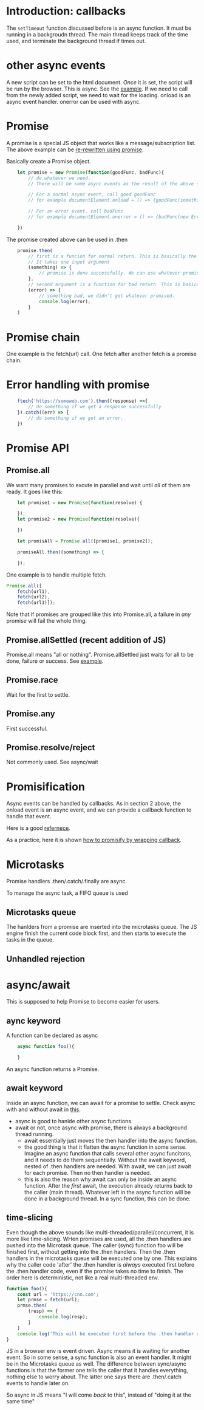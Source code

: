 # Introduction: callbacks
The `setTimeout` function discussed before is an async function. It must be running in a backgroudn thread. The main thread keeps track of the time used, and terminate the background thread if times out. 

# other async events
A new script can be set to the html document. _Once_ it is set, the script will be run by the browser. This is async. See the [example](./src/asyncSource.html). If we need to call from the newly added script, we need to wait for the loading. onload is an async event handler.
onerror can be used with async.

# Promise
A promise is a special JS object that works like a message/subscription list. 
The above example can be [re-rewritten using promise](./src/promise.html).

Basically create a Promise object.
```js
    let promise = new Promise(function(goodFunc, badFunc){
        // do whatever we need.
        // There will be some async events as the result of the above steps.

        // For a normal async event, call good goodFunc
        // for example documentElement.onload = () => {goodFunc(something)};

        // For an error event, call badFunc
        // for example documentElement.onerror = () => {badFunc(new Error('Failed');};

    })
```
The promise created above can be used in .then
```js
    promise.then(
        // first is a funcion for normal return. This is basically the goodFunc above
        // It takes one input argument
        (something) => {
            // promise is done successfully. We can use whatever promised.
        },
        // second argument is a function for bad return. This is basically the badFunc above
        (error) => {
            // something bad, we didn't get whatever promised.
            console.log(error);
        }
    )
```

# Promise chain
One example is the fetch(url) call. One fetch after another fetch is a promise chain.

# Error handling with promise
```js
    ftech('https://someweb.com').then((response) =>{
        // do something if we get a response successfully
    }).catch((err) => {
        // do something if we get an error.
    })
```

# Promise API
## Promise.all
We want many promises to excute in parallel and wait until _all_ of them are ready. It goes like this:
```js
    let promise1 = new Promise(function(resolve) {

    });
    let promise2 = new Promise(function(resolve){

    })

    let promisAll = Promise.all([promise1, promise2]);

    promiseAll.then((something) => {

    });
```
One example is to handle multiple fetch.
```js
Promise.all([
    fetch(url1),
    fetch(url2),
    fetch(url3)]);
```
Note that if promises are grouped like this into Promise.all, a failure in _any_ promise will fail the whole thing.

## Promise.allSettled (recent addition of JS)
Promise.all means "all or nothing". Promise.allSettled just waits for all to be done, failure or success.
See [example](https://javascript.info/promise-api).

## Promise.race
Wait for the first to settle.

## Promise.any
First successful.

## Promise.resolve/reject
Not commonly used. See async/wait

# Promisification
Async events can be handled by callbacks. As in section 2 above, the onload event is an async event, and we can provide a callback function to handle that event.

Here is a good [refernece](https://www.freecodecamp.org/news/write-your-own-promisify-function-from-scratch/).

As a practice, here it is shown [how to promisify by wrapping callback](./src/promisification.html).

# Microtasks
Promise handlers .then/.catch/.finally are async.

To manage the async task, a FIFO queue is used

## Microtasks queue

The hanlders from a promise are inserted into the microtasks queue. The JS engine finish the current code block first, and then starts to execute the tasks in the queue.

## Unhandled rejection

# async/await

This is supposed to help Promise to become easier for users.

## aync keyword
A function can be declared as async
```js
    async function foo(){

    }
```
An async function returns a Promise.

## await keyword
Inside an async function, we can await for a promise to settle. Check async with and without await in [this](./src/async_await.html).

 * async is good to hanlde other async functions. 
 * await or not, once async with promise, there is always a background thread running. 
    * await essentially just moves the then handler into the async function. 
    * the good thing is that it flatten the async function in some sense. Imagine an async function that calls several other async funcitons, and it needs to do them sequentially. Without the await keyword, nested of .then handlers are needed. With await, we can just await for each promise. Then no then handler is needed. 
    * this is also the reason why await can only be inside an async function. After the _first_ await, the execution already returns back to the caller (main thread). Whatever left in the async function will be done in a background thread. In a sync function, this can be done. 

## time-slicing
Even though the above sounds like multi-threaded/parallel/concurrent, it is more like time-slicing. WHen promises are used, all the .then handlers are pushed into the Microtask queue. The caller (sync) function foo will be finished first, without getting into the .then handlers. Then the .then handlers in the microtasks queue will be executed one by one. This explains why the caller code 'after' the .then handler is _always_ executed first before the .then handler code, even if the promise takes no time to finish. The order here is deterministic, not like a real multi-threaded env. 
```js
function foo(){
    const url = 'https://cnn.com';
    let prmse = fetch(url);
    prmse.then(
        (resp) => {
            console.log(resp);
        }
    )
    console.log('This will be executed first before the .then handler above');
}
```
JS in a browser env is event driven. Async means it is waiting for another event. So in some sense, a sync function is also an event handler. It might be in the Microtasks queue as well. The difference between sync/async functions is that the former one tells the caller that it handles everything, nothing else to worry about. The latter one says there are .then/.catch events to handle later on. 

So async in JS means "I will come _back_ to this", instead of "doing it at the same time"



